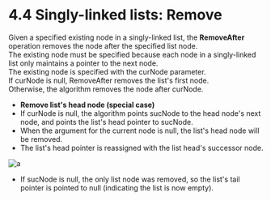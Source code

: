 # 4.4 Singly-linked lists: Remove

Given a specified existing node in a singly-linked list, the **RemoveAfter** operation removes the node after the specified list node.   
The existing node must be specified because each node in a singly-linked list only maintains a pointer to the next node.   
The existing node is specified with the curNode parameter.   
If curNode is null, RemoveAfter removes the list's first node.   
Otherwise, the algorithm removes the node after curNode.   

* **Remove list's head node (special case)**
* If curNode is null, the algorithm points sucNode to the head node's next node, and points the list's head pointer to sucNode.
* When the argument for the current node is null, the list's head node will be removed.
* The list's head pointer is reassigned with the list head's successor node.

![a](https://github.com/ijaejun1025/CIS223-Algorithms/assets/154036705/e97ed26c-cb21-4a92-90ef-d2f70e9f80b5)

* If sucNode is null, the only list node was removed, so the list's tail pointer is pointed to null (indicating the list is now empty).


